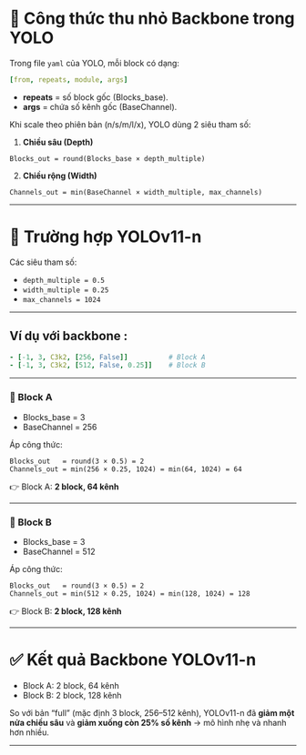 

# 🧠 Công thức thu nhỏ Backbone trong YOLO

Trong file `yaml` của YOLO, mỗi block có dạng:

```yaml
[from, repeats, module, args]
```

* **repeats** = số block gốc (Blocks\_base).
* **args** = chứa số kênh gốc (BaseChannel).

Khi scale theo phiên bản (n/s/m/l/x), YOLO dùng 2 siêu tham số:

1. **Chiều sâu (Depth)**

```
Blocks_out = round(Blocks_base × depth_multiple)
```

2. **Chiều rộng (Width)**

```
Channels_out = min(BaseChannel × width_multiple, max_channels)
```

---

# 🧩 Trường hợp YOLOv11-n

Các siêu tham số:

* `depth_multiple = 0.5`
* `width_multiple = 0.25`
* `max_channels = 1024`

---

## Ví dụ với backbone :

```yaml
- [-1, 3, C3k2, [256, False]]          # Block A
- [-1, 3, C3k2, [512, False, 0.25]]    # Block B
```

---

### 🔹 Block A

* Blocks\_base = 3
* BaseChannel = 256

Áp công thức:

```
Blocks_out   = round(3 × 0.5) = 2
Channels_out = min(256 × 0.25, 1024) = min(64, 1024) = 64
```

👉 Block A: **2 block, 64 kênh**

---

### 🔹 Block B

* Blocks\_base = 3
* BaseChannel = 512

Áp công thức:

```
Blocks_out   = round(3 × 0.5) = 2
Channels_out = min(512 × 0.25, 1024) = min(128, 1024) = 128
```

👉 Block B: **2 block, 128 kênh**

---

# ✅ Kết quả Backbone YOLOv11-n

* Block A: 2 block, 64 kênh
* Block B: 2 block, 128 kênh

So với bản “full” (mặc định 3 block, 256–512 kênh), YOLOv11-n đã **giảm một nửa chiều sâu** và **giảm xuống còn 25% số kênh** → mô hình nhẹ và nhanh hơn nhiều.

---

